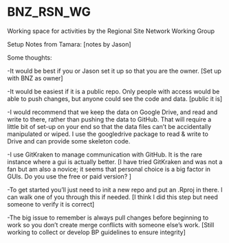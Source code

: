 # BNZ_RSN_WG
Working space for activities by the Regional Site Network Working Group




Setup Notes from Tamara:  [notes by Jason]

Some thoughts:

-It would be best if you or Jason set it up so that you are the owner.  [Set up with BNZ as owner]

-It would be easiest if it is a public repo. Only people with access would be able to push changes, but anyone could see the code and data. [public it is]

-I would recommend that we keep the data on Google Drive, and read and write to there, rather than pushing the data to GitHub. That will require a little bit of set-up on your end so that the data files can’t be accidentally manipulated or wiped. I use the googledrive package to read & write to Drive and can provide some skeleton code.

-I use GitKraken to manage communication with GitHub. It is the rare instance where a gui is actually better. [I have tried GitKraken and was not a fan but am also a novice; it seems that personal choice is a big factor in GUIs.  Do you use the free or paid version? ]

-To get started you’ll just need to init a new repo and put an .Rproj in there. I can walk one of you through this if needed. [I think I did this step but need someone to verify it is correct]

-The big issue to remember is always pull changes before beginning to work so you don’t create merge conflicts with someone else’s work.  [Still working to collect or develop BP guidelines to ensure integrity]




